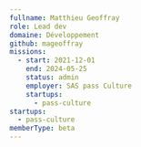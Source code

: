 ```yaml
---
fullname: Matthieu Geoffray
role: Lead dev
domaine: Développement
github: mageoffray
missions:
  - start: 2021-12-01
    end: 2024-05-25
    status: admin
    employer: SAS pass Culture
    startups:
      - pass-culture
startups:
  - pass-culture
memberType: beta
---
```

